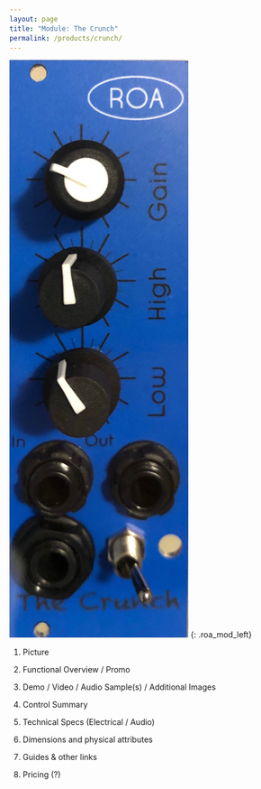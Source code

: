 ```yaml
---
layout: page
title: "Module: The Crunch"
permalink: /products/crunch/
---
```


![Crunch Mod Img][]
{: .roa_mod_left}

1. Picture

2. Functional Overview / Promo

3. Demo / Video / Audio Sample(s) / Additional Images

3. Control Summary

4. Technical Specs (Electrical / Audio)

5. Dimensions and physical attributes

6. Guides & other links

7. Pricing (?)

[Crunch Mod Img]: /assets/img/crunch.jpeg "Crunch Module Photo"